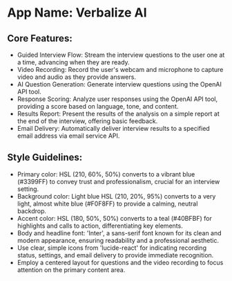 # **App Name**: Verbalize AI

## Core Features:

- Guided Interview Flow: Stream the interview questions to the user one at a time, advancing when they are ready.
- Video Recording: Record the user's webcam and microphone to capture video and audio as they provide answers.
- AI Question Generation: Generate interview questions using the OpenAI API tool.
- Response Scoring: Analyze user responses using the OpenAI API tool, providing a score based on language, tone, and content.
- Results Report: Present the results of the analysis on a simple report at the end of the interview, offering basic feedback.
- Email Delivery: Automatically deliver interview results to a specified email address via email service API.

## Style Guidelines:

- Primary color: HSL (210, 60%, 50%) converts to a vibrant blue (#3399FF) to convey trust and professionalism, crucial for an interview setting.
- Background color: Light blue HSL (210, 20%, 95%) converts to a very light, almost white blue (#F0F8FF) to provide a calming, neutral backdrop.
- Accent color: HSL (180, 50%, 50%) converts to a teal (#40BFBF) for highlights and calls to action, differentiating key elements.
- Body and headline font: 'Inter', a sans-serif font known for its clean and modern appearance, ensuring readability and a professional aesthetic.
- Use clear, simple icons from 'lucide-react' for indicating recording status, settings, and email delivery to provide immediate recognition.
- Employ a centered layout for questions and the video recording to focus attention on the primary content area.